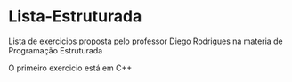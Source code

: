 # Lista-Estruturada

Lista de exercicios proposta pelo professor Diego Rodrigues na materia de Programação Estruturada

O primeiro exercicio está em C++
